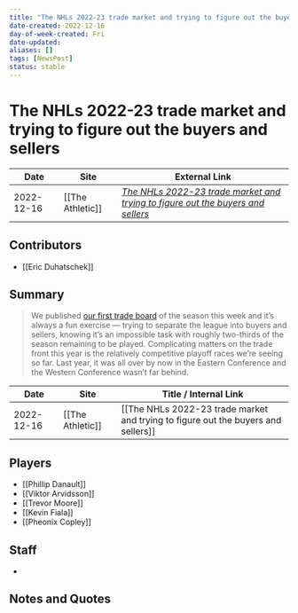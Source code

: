 ```yaml
---
title: "The NHLs 2022-23 trade market and trying to figure out the buyers and sellers"
date-created: 2022-12-16
day-of-week-created: Fri
date-updated: 
aliases: []
tags: [NewsPost]
status: stable
---
```


# The NHLs 2022-23 trade market and trying to figure out the buyers and sellers

| Date       | Site             | External Link                                                                                                                                               |
| ---------- | ---------------- | ----------------------------------------------------------------------------------------------------------------------------------------------------------- |
| 2022-12-16 | [[The Athletic]] | [*The NHLs 2022-23 trade market and trying to figure out the buyers and sellers*](https://theathletic.com/4009042/2022/12/16/nhl-trade-goaltenders-hockey/) |

## Contributors
- [[Eric Duhatschek]]

## Summary
> We published [our first trade board](https://theathletic.com/3995956/2022/12/15/nhl-trade-deadline-board-2022-23/) of the season this week and it’s always a fun exercise — trying to separate the league into buyers and sellers, knowing it’s an impossible task with roughly two-thirds of the season remaining to be played. Complicating matters on the trade front this year is the relatively competitive playoff races we’re seeing so far. Last year, it was all over by now in the Eastern Conference and the Western Conference wasn’t far behind.

| Date | Site | Title / Internal Link | 
| ---- | ---- | --------------------- |
| 2022-12-16 | [[The Athletic]]        | [[The NHLs 2022-23 trade market and trying to figure out the buyers and sellers]]                                                                                                                                                     |

## Players
- [[Phillip Danault]]
- [[Viktor Arvidsson]]
- [[Trevor Moore]]
- [[Kevin Fiala]]
- [[Pheonix Copley]]

## Staff
- 

## Notes and Quotes

